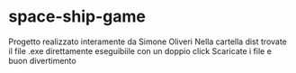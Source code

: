 # space-ship-game
Progetto realizzato interamente da Simone Oliveri
Nella cartella dist trovate il file .exe direttamente eseguibiile con un doppio click
Scaricate i file e buon divertimento
